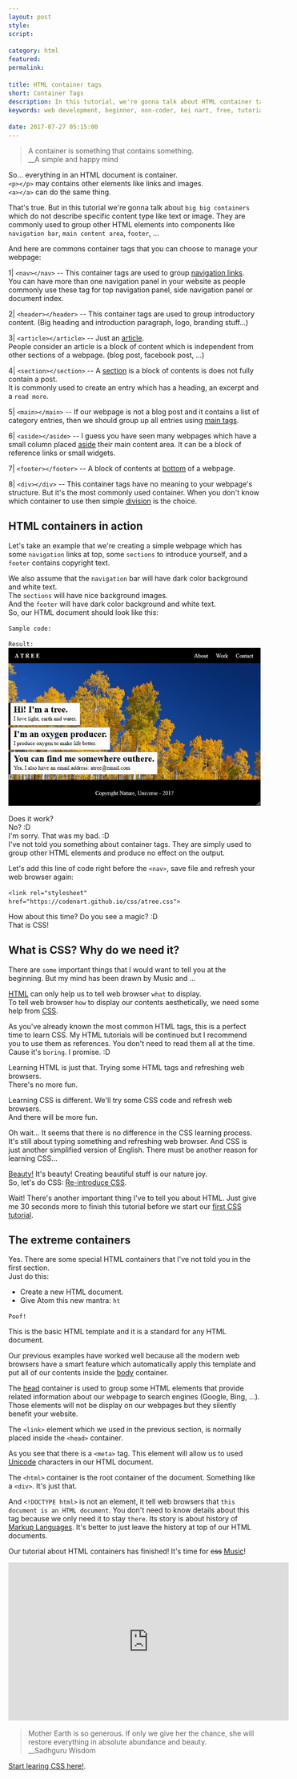 ```yaml
---
layout: post
style:
script:

category: html
featured:
permalink:

title: HTML container tags
short: Container Tags
description: In this tutorial, we're gonna talk about HTML container tags and their uses. <br>A container is something that contains something. <br>Is it a correct sentence? :D :D :D
keywords: web development, beginner, non-coder, kei nart, free, tutorial, coding, programming, code nart, html, container, basic, template, css, intro

date: 2017-07-27 05:15:00
---
```


> A container is something that contains something.  
> \_\_A simple and happy mind

So... everything in an HTML document is container.  
`<p></p>` may contains other elements like links and images.  
`<a></a>` can do the same thing.  

That's true. But in this tutorial we're gonna talk about `big big containers`
which do not describe specific content type like text or image. They are commonly
used to group other HTML elements into components like `navigation bar`, `main
content area`, `footer`, ...

And here are commons container tags that you can choose to manage your webpage:

1| `<nav></nav>` -- This container tags are used to group
[navigation links](https://www.w3schools.com/tags/tag_nav.asp "ext").  
You can have more than one navigation panel in your website as people commonly
use these tag for top navigation panel, side navigation panel or document index.

2| `<header></header>` -- This container tags are used to group introductory
content. (Big heading and introduction paragraph, logo, branding stuff...)

3| `<article></article>` -- Just an
[article](https://www.w3schools.com/tags/tag_article.asp "ext").  
People consider an article is a block of content which is independent from other
sections of a webpage. (blog post, facebook post, ...)

4| `<section></section>` -- A
[section](https://www.w3schools.com/tags/tag_section.asp "ext") is a block of
contents is does not fully contain a post.  
It is commonly used to create an entry which has a heading, an excerpt and a
`read more`.

5| `<main></main>` -- If our webpage is not a blog post and it contains a list
of category entries, then we should group up all entries using
[main tags](https://www.w3schools.com/tags/tag_main.asp "ext").

6| `<aside></aside>` -- I guess you have seen many webpages which have a small
column placed [aside](https://www.w3schools.com/tags/tag_aside.asp "ext") their
main content area. It can be a block of reference links or small widgets.

7| `<footer></footer>` -- A block of contents at
[bottom](https://www.w3schools.com/TAgs/tag_footer.asp "ext") of a webpage.  

8| `<div></div>` -- This container tags have no meaning to your webpage's
structure. But it's the most commonly used container. When you don't know
which container to use then simple
[division](https://www.w3schools.com/tags/tag_div.asp "ext") is the choice.

## HTML containers in action

Let's take an example that we're creating a simple webpage which has some
`navigation` links at top, some `sections` to introduce yourself, and a
`footer` contains copyright text.

We also assume that the `navigation` bar will have dark color background and
white text.  
The `sections` will have nice background images.  
And the `footer` will have dark color background and white text.  
So, our HTML document should look like this:

`Sample code:`
<script src="https://gist.github.com/codenart/d24a7671123cdc6105d2295150fa7e2f.js"></script>

`Result:`
![credit to Psyperl](/images/html-4/atree.jpg)

Does it work?  
No? :D  
I'm sorry. That was my bad. :D  
I've not told you something about container tags. They are simply used to group
other HTML elements and produce no effect on the output.

Let's add this line of code right before the `<nav>`, save file and refresh your
web browser again:

`<link rel="stylesheet" href="https://codenart.github.io/css/atree.css">`

How about this time? Do you see a magic? :D  
That is CSS!

## What is CSS? Why do we need it?

There are `some` important things that I would want to tell you at the beginning.
But my mind has been drawn by Music and ...

[HTML](https://developer.mozilla.org/en-US/docs/Web/HTML "ext") can only help
us to tell web browser `what` to display.  
To tell web browser `how` to display our contents aesthetically, we need some
help from [CSS](https://developer.mozilla.org/en-US/docs/Web/CSS "ext").

As you've already known the most common HTML tags, this is a perfect time to
learn CSS. My HTML tutorials will be continued but I recommend you to use them
as references. You don't need to read them all at the time. Cause it's `boring`.
I promise. :D

Learning HTML is just that. Trying some HTML tags and refreshing web browsers.  
There's no more fun.

Learning CSS is different. We'll try some CSS code and refresh web browsers.  
And there will be more fun.

Oh wait... It seems that there is no difference in the CSS learning process.
It's still about typing something and refreshing web browser. And CSS is just
another simplified version of English. There must be another reason for learning
CSS...

[Beauty!](https://www.youtube.com/watch?v=wTeRQ16O798 "ext") It's beauty!
Creating beautiful stuff is our nature joy.  
So, let's do CSS: [Re-introduce CSS](https://codenart.github.io/beauty/ "int").

Wait! There's another important thing I've to tell you about HTML. Just give me
30 seconds more to finish this tutorial before we start our
[first CSS tutorial](https://codenart.github.io/beauty/ "int").

## The extreme containers

Yes. There are some special HTML containers that I've not told you in the first
section.  
Just do this:

- Create a new HTML document.
- Give Atom this new mantra: `ht`

`Poof!`
<script src="https://gist.github.com/codenart/862e4da903b23cd62d38aee05726889a.js"></script>

This is the basic HTML template and it is a standard for any HTML document.  

Our previous examples have worked well because all the modern web browsers have
a smart feature which automatically apply this template and put all of our
contents inside the
[body](https://www.w3schools.com/tags/tag_body.asp "ext") container.

The [head](https://www.w3schools.com/tags/tag_head.asp "ext") container is used
to group some HTML elements that provide related information about our webpage
to search engines (Google, Bing, ...). Those elements will not be display on our
webpages but they silently benefit your website.

The `<link>` element which we used in the previous section, is normally placed
inside the `<head>` container.

As you see that there is a `<meta>` tag. This element will allow us to used
[Unicode](https://en.wikipedia.org/wiki/Unicode "ext") characters in our HTML
document.

The `<html>` container is the root container of the document. Something like a
`<div>`. It's just that.

And `<!DOCTYPE html>` is not an element, it tell web browsers that `this
document is an HTML document`. You don't need to know details about this tag
because we only need it to stay `there`. Its story is about history of
[Markup Languages](https://en.wikipedia.org/wiki/Markup_language "ext"). It's better
to just leave the history at top of our HTML documents.

Our tutorial about HTML containers has finished! It's time for ~~css~~
[Music](https://www.youtube.com/watch?v=n-BXNXvTvV4 "ext")!

<div class="embed">
   <iframe width="560" height="315"
           src="https://www.youtube.com/embed/wTeRQ16O798?ecver=1"
           frameborder="0" allowfullscreen>
   </iframe>
</div>

> Mother Earth is so generous. If only we give her the chance, she will restore
> everything in absolute abundance and beauty.  
> \_\_Sadhguru Wisdom

[Start learing CSS here!](https://codenart.github.io/beauty/ "int").
